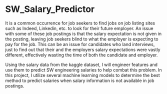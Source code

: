 # SW_Salary_Predictor
It is a common occurrence for job seekers to find jobs on job listing sites such as Indeed, Linkedin, etc. to look for their future employer. An issue with some of these job postings is that the salary expectation is not given in the posting, leaving job seekers blind to what the employer is expecting to pay for the job. This can be an issue for candidates who land interviews, just to find out that their and the employers salary expectations were vastly different, effectively wasting the time of both the candidate and employer.

Using the salary data from the kaggle dataset, I will engineer features and use them to predict SW engineering salaries to help combat this problem. In this project, I utilize several machine learning models to determine the best method to predict salaries when salary information is not available in job postings.

